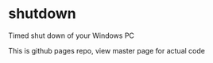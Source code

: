 # shutdown
Timed shut down of your Windows PC

This is github pages repo, view master page for actual code
